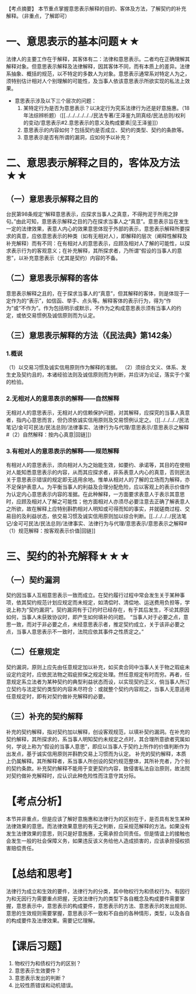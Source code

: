 【考点摘要】
本节重点掌握意思表示解释的目的、客体及方法，了解契约的补充解释。（非重点，了解即可）
# 一、意思表示的基本问题★★
法律人的主要工作在于解释，其客体有二：法律和意思表示。二者均在正确理解其解释对象。但意思表示解释及法律解释，因其客体不同，而有本质上的差异。法律系抽象、概括的规范，以不特定的多数人为对象。意思表示通常系对特定人为之，须特别估计相对人个别理解的可能性，及当事人依该意思表示所欲实现的私法上效果。

- 意思表示涉及以下三个层次的问题：
	1. 某特定行为是否为意思表示？以决定行为究系法律行为还是好意施惠。（18年法综辨析题）（[[../../../../../../民法专著/王泽鉴九阴真经/民法总则/权利的变动/意思表示#2.意思表示的意义及构成要素|见王泽鉴]]）
	2. 意思表示的内容如何？包括契约是否成立、契约的类型、契约的条款等。
	3. 意思表示是否有所谓的漏洞，应如何予以补充？
# 二、意思表示解释之目的，客体及方法★★
## （一）意思表示解释之目的
台民第98条规定“解释意思表示，应探求当事人之真意，不得拘泥于所用之辞句。”由此可知，意思表示解释之目的乃在探求当事人之“真意”。意思表示旨在发生一定的法律效果，表意人内心的效果意思体现于外部的表示，意思表示解释所要探求的真意，应依意思表示的种类（如有无相对人），即解释的层次（阐释性解释及补充解释）而有不同：在有相对人的意思表示，应顾及相对人了解的可能性，以探求表示行为的客观意义；在补充解释，其所探求者，乃所谓“假设的当事人的意思”，以补充意思表示（尤其是契约）内容的不备。
## （二）意思表示解释的客体
意思表示解释之且的，在于探求当事人的“真意”，但其解释的客体，则是体现于一定作为的“表示”，如信函、举手、点头等。解释客体的表示行为，得为“作为”或“不作为”。作为包括明示或默示，不作为之构成意思表示须有当事人的约定，或依交易惯例及诚信原则而为认定。
## （三）意思表示解释的方法（《民法典》第142条）
### 1.概说
（1）以交易习惯及诚实信用原则作为解释的准据。
（2）须综合文义、体系、发生史及契约且的，本诸经验法则及诚信原则而为判断，并应详为论证，落实于个案的检验。
### 2.无相对人的意思表示的解释——自然解释
无相对人的意思表示，无相对人的信赖保护问题，对其解释，应探究的当事人真意者，指内心意思而言，但仍须依诚实信用原则及交易惯例认定之。（[[../../../../民法笔记/金可可民法/民法总则/法律事实、法律行为与代理/意思表示/意思表示之解释#（2）自然解释：按内心真意|回链]]）
### 3.有相对人的意思表示的解释——规范解释
有相对人的意思表示，须向相对人为之始能生效，如要约、承诺等，其目的在使相对人能知悉意思表示的内容，从而其应探求者，非系表意人内心的真意，否则民法关于意思表示错误的规定即无适用余地。惟单从相对人的了解的立场而为解释，亦不足保护表意人。为平衡当事人的利益及合理分配危险，应以客观上的表示价值作为认定内心意思表示内容的准据。在此种解释，一方面要求表意人于表示其意思时，应顾及相对人了解之可能性；他方面相对人亦须尽必要注意去正确了解表意人之所欲，故在解释上应特别斟酌相对人明知或可得而知的事实，并就磋商过程、交易目的及利益状态，依交易习惯及诚实信用原则加以综合判断。[[../../../../民法笔记/金可可民法/民法总则/法律事实、法律行为与代理/意思表示/意思表示之解释#（1）规范解释：按客观表示价值|回链]]
# 三、契约的补充解释★★★
## （一）契约漏洞
契约因当事人互相意思表示一致而成立。在契约履行过程中常会发生关于某种事项，依其契约规范计划应规定而未规定，如清偿时、清偿地、运送费用负担等，学说上称为“契约漏洞”。契约漏洞有于订约时已经存在，有于其后发生，不论其原因如何，当事人未获致协议时，即产生如何填补的问题。
“当事人对于必要之点，意思一致，而对于非必要之点，未经意思表示者，推定契约成立，关于该非必要之点，当事人意思表示不一致时，法院应依其事件之性质定之。”
## （二）任意规定
契约漏洞，原则上应先由任意规定加以补充，如买卖合同中当事人关于物之瑕疵未设定约定时，应依民法物之瑕疵担保之规定处理。然任意规定有时而穷。再者，任意规定系立法者为某种契约的典型利益状态而设，以实现契约正义，倘当事人所订立契约与法定契约类型的内容未尽符合：或就整个契约内容观之，当事人无意适用任意规定时，即有对契约做补充解释的必要。
## （三）补充的契约解释
补充的契约解释，指对契约加以解释，创设客观规范，以填补契约漏洞。在补充的契约解释，其所探求的，系当事人明知契约未规定之点时，其合理所意欲者究属如何，学说上称为“假设的当事人意思”，即应以当事人于契约上所作的价值判断作为出发点，基于诚实信用原则并斟酌交易上习惯而为认定。
补充的契约解释，本质上仍属解释。其所解释者，系当事人所创设的契约规范整体，其所补充者，乃个别的契约条款。补充契约解释不能用于变更契约内容，致侵害私法自治原则，故法院对契约做补充解释时，应认识此种危险性而注意守其分际。
# 【考点分析】
本节并非重点，但是应该了解好意施惠和法律行为的区别在于，是否具有发生某种法律效果的意思。而法律效果意思的有无之判断，应采规范解释的方法。如果没有发生法律效果的意思，则只是好意施惠，无需承担合同责任。但是情谊上的接触也会发生一般的社会保障义务，如果违反该义务给他人造成损害的，应该承担侵权损害赔偿责任。
# 【总结和思考】
法律行为成立和生效的要件，法律行为的分类，其中物权行为和债权行为、有因行为和无因行为需要重点把握，无效法律行为的类型下各自概念及构成要件需要掌握，意思表示中，意思表示的构成要件，意思表示的方法、意思表示的发出规则、意思的生效规则需要掌握，意思表示不一致和不自由的各种情形，类型，以及各自的构成要件及法律效果。需要记忆理解。
# 【课后习题】
1. 物权行为和债权行为的区别？
2. 意思表示生效要件？
3. 意思表示发出的判断？
4. 比较性质错误和动机错误。